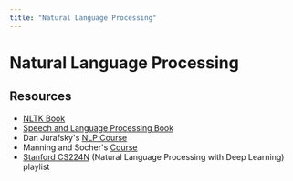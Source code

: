 ```yaml
---
title: "Natural Language Processing"
---
```

# Natural Language Processing

## Resources

- [NLTK Book](http://www.nltk.org/book/)
- [Speech and Language Processing Book](https://web.stanford.edu/~jurafsky/slp3/)
- Dan Jurafsky's [NLP Course](https://www.youtube.com/playlist?list=PLQiyVNMpDLKnZYBTUOlSI9mi9wAErFtFm)
- Manning and Socher's [Course](https://www.youtube.com/playlist?list=PL3FW7Lu3i5Jsnh1rnUwq_TcylNr7EkRe6)
- [Stanford CS224N](https://www.youtube.com/playlist?list=PLoROMvodv4rOhcuXMZkNm7j3fVwBBY42z) (Natural Language Processing with Deep Learning) playlist